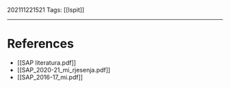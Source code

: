 202111221521
Tags: [[Ispit]]

---
# References
- [[SAP literatura.pdf]]
- [[SAP_2020-21_mi_rjesenja.pdf]]
- [[SAP_2016-17_mi.pdf]]